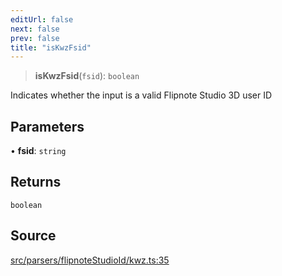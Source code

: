 ```yaml
---
editUrl: false
next: false
prev: false
title: "isKwzFsid"
---
```


> **isKwzFsid**(`fsid`): `boolean`

Indicates whether the input is a valid Flipnote Studio 3D user ID

## Parameters

• **fsid**: `string`

## Returns

`boolean`

## Source

[src/parsers/flipnoteStudioId/kwz.ts:35](https://github.com/jaames/flipnote.js/blob/afe27e228e29d19d2dff33dfb324ba35dc913507/src/parsers/flipnoteStudioId/kwz.ts#L35)
